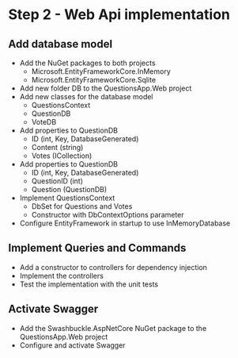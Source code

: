 # Step 2 - Web Api implementation

## Add database model

* Add the NuGet packages to both projects
  * Microsoft.EntityFrameworkCore.InMemory
  * Microsoft.EntityFrameworkCore.Sqlite
* Add new folder DB to the QuestionsApp.Web project
* Add new classes for the database model
  * QuestionsContext
  * QuestionDB
  * VoteDB
* Add properties to QuestionDB 
  * ID (int, Key, DatabaseGenerated)
  * Content (string)
  * Votes (ICollection)
* Add properties to QuestionDB 
  * ID (int, Key, DatabaseGenerated)
  * QuestionID (int)
  * Question (QuestionDB)
* Implement QuestionsContext
  * DbSet for Questions and Votes
  * Constructor with DbContextOptions parameter
* Configure EntityFramework in startup to use InMemoryDatabase

## Implement Queries and Commands

* Add a constructor to controllers for dependency injection
* Implement the controllers
* Test the implementation with the unit tests

## Activate Swagger

* Add the Swashbuckle.AspNetCore NuGet package to the QuestionsApp.Web project
* Configure and activate Swagger